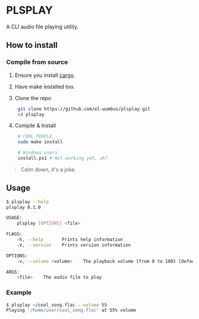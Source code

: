 # PLSPLAY

A CLI audio file playing utility.

## How to install

### Compile from source

1. Ensure you install [cargo](https://www.rust-lang.org/tools/install).
2. Have make installed too.
3. Clone the repo

   ```bash
    git clone https://github.com/el-wumbus/plsplay.git
    cd plsplay
   ```

4. Compile & Install

   ```bash
    # COOL PEOPLE
    sudo make install

    # Windows users
    install.ps1 # Not working yet, ok?
   ```

> Calm down, it's a joke.

## Usage

```bash
$ plsplay --help
plsplay 0.1.0

USAGE:
    plsplay [OPTIONS] <file>

FLAGS:
    -h, --help       Prints help information
    -V, --version    Prints version information

OPTIONS:
    -v, --volume <volume>    The playback volume (from 0 to 100) [default: 100]

ARGS:
    <file>    The audio file to play
```

### Example

```bash
$ plsplay ~/cool_song.flac --volume 55
Playing '/home/user/cool_song.flac' at 55% volume
```
